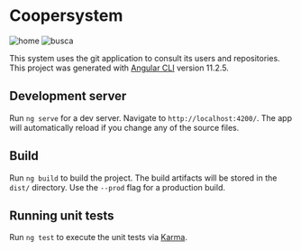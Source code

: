 # Coopersystem
![home](https://user-images.githubusercontent.com/26775889/116541327-ba23e080-a8c1-11eb-950c-9eb2021621f5.png)
![busca](https://user-images.githubusercontent.com/26775889/116541338-bc863a80-a8c1-11eb-90c1-f360c67e3eb0.png)

This system uses the git application to consult its users and repositories.
This project was generated with [Angular CLI](https://github.com/angular/angular-cli) version 11.2.5.




## Development server

Run `ng serve` for a dev server. Navigate to `http://localhost:4200/`. The app will automatically reload if you change any of the source files.


## Build

Run `ng build` to build the project. The build artifacts will be stored in the `dist/` directory. Use the `--prod` flag for a production build.

## Running unit tests

Run `ng test` to execute the unit tests via [Karma](https://karma-runner.github.io).
